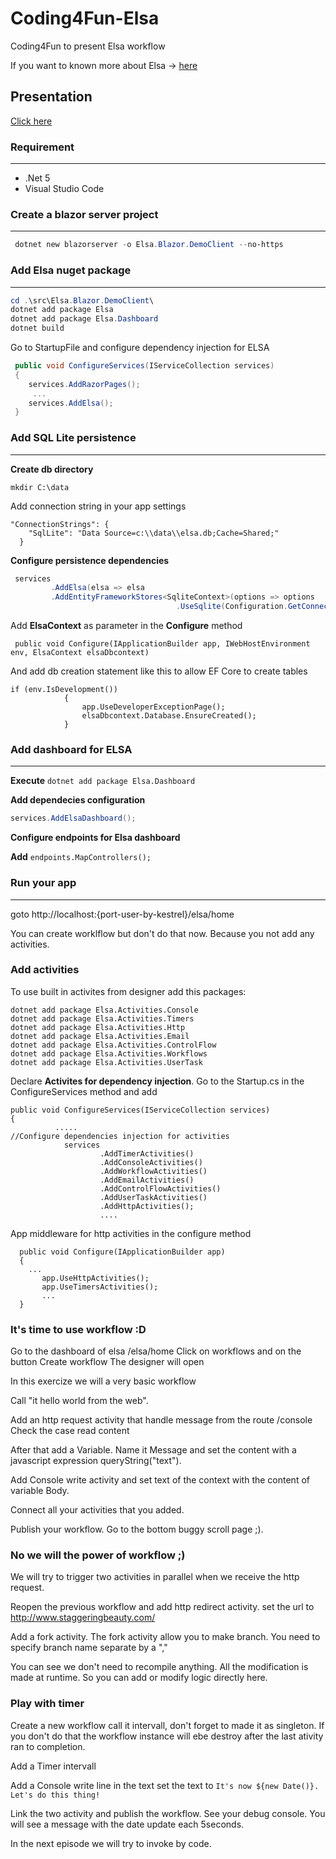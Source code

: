 # Coding4Fun-Elsa
Coding4Fun to present Elsa workflow

If you want to known more about Elsa -> [here](https://elsa-workflows.github.io/elsa-core/docs/installing-elsa-core)

## Presentation

[Click here](/src/Presentation/index.html)

### Requirement

--------------------------

- .Net 5
- Visual Studio Code

### Create a blazor server project

--------------------------

```powershell
 dotnet new blazorserver -o Elsa.Blazor.DemoClient --no-https  
 ```
 
 ### Add Elsa nuget package

 --------------------------
 
 
```powershell
cd .\src\Elsa.Blazor.DemoClient\
dotnet add package Elsa
dotnet add package Elsa.Dashboard
dotnet build
 ```
Go to StartupFile and configure dependency injection for ELSA

```csharp
 public void ConfigureServices(IServiceCollection services)
 {
    services.AddRazorPages();
     ...
    services.AddElsa();
 }
```

### Add SQL Lite persistence

--------------------------


**Create db directory**

`mkdir C:\data`

Add connection string in your app settings

```
"ConnectionStrings": {
    "SqlLite": "Data Source=c:\\data\\elsa.db;Cache=Shared;"
  }
```

**Configure persistence dependencies**

```csharp
 services
         .AddElsa(elsa => elsa
         .AddEntityFrameworkStores<SqliteContext>(options => options
                                     .UseSqlite(Configuration.GetConnectionString("SqlLite"))))      
```

Add **ElsaContext** as parameter in the **Configure** method

```
 public void Configure(IApplicationBuilder app, IWebHostEnvironment env, ElsaContext elsaDbcontext)
```
And add db creation statement like this to allow EF Core to create tables

```
if (env.IsDevelopment())
            {
                app.UseDeveloperExceptionPage();
                elsaDbcontext.Database.EnsureCreated();
            }
```

### Add dashboard for ELSA

--------------------------

**Execute** `dotnet add package Elsa.Dashboard`

**Add dependecies configuration**

```csharp
services.AddElsaDashboard();
```
**Configure endpoints for Elsa dashboard**

**Add** `endpoints.MapControllers();`

### Run your app

-----------------------

 goto http://localhost:{port-user-by-kestrel}/elsa/home


 You can create worklflow but don't do that now. Because you not add any activities.
 
### Add activities

To use built in activites from designer add this packages:

```
dotnet add package Elsa.Activities.Console
dotnet add package Elsa.Activities.Timers
dotnet add package Elsa.Activities.Http
dotnet add package Elsa.Activities.Email
dotnet add package Elsa.Activities.ControlFlow
dotnet add package Elsa.Activities.Workflows 
dotnet add package Elsa.Activities.UserTask
```

Declare **Activites for dependency injection**. Go to the Startup.cs in the ConfigureServices method and add

```
public void ConfigureServices(IServiceCollection services)
{
          .....
//Configure dependencies injection for activities
            services
                    .AddTimerActivities()
                    .AddConsoleActivities()
                    .AddWorkflowActivities()
                    .AddEmailActivities()
                    .AddControlFlowActivities()
                    .AddUserTaskActivities()
                    .AddHttpActivities();
                    ....
```

App middleware for http activities in the configure method


```
  public void Configure(IApplicationBuilder app)
  {
    ...
       app.UseHttpActivities();
       app.UseTimersActivities();
       ...
  }
```

### It's time to use workflow :D

Go to the dashboard of elsa /elsa/home
Click on workflows and on the button Create workflow
The designer will open

In this exercize we will a very basic workflow

Call "it hello world from the web".

Add an http request activity that handle message from the route /console
Check the case read content

After that add a Variable. Name it Message and set the content with a javascript expression queryString("text").

Add Console write activity and set text of the context with the content of variable Body.

Connect all your activities that you added.

Publish your workflow. Go to the bottom buggy scroll page ;).

### No we will the power of workflow ;)

We will try to trigger two activities in parallel when we receive the http request.

Reopen the previous workflow and add http redirect activity. set the url to http://www.staggeringbeauty.com/

Add a fork activity. The fork activity allow you to make branch. You need to specify branch name separate by a ","

You can see we don't need to recompile anything. All the modification is made at runtime. So you can add or modify logic directly here.

### Play with timer

Create a new workflow call it intervall, don't forget to made it as singleton. 
If you don't do that the workflow instance will ebe destroy after the last ativity ran to completion.

Add a Timer intervall

Add a Console write line in the text set the text to `It's now ${new Date()}. Let's do this thing!`

Link the two activity and publish the workflow. See your debug console. You will see a message with the date update each 5seconds.

In the next episode we will try to invoke by code.







